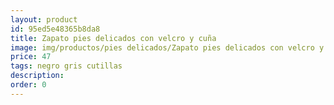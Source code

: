 ```yaml
---
layout: product
id: 95ed5e48365b8da8
title: Zapato pies delicados con velcro y cuña
image: img/productos/pies delicados/Zapato pies delicados con velcro y cuña=47=negro gris cutillas.webp
price: 47
tags: negro gris cutillas
description: 
order: 0
---
```

